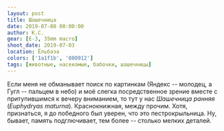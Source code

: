 ```yaml
---
layout: post
title: Шашечница
date: 2019-07-08 00:00:00
author: К.С.
gear: [E-3, 35mm macro]
shoot_date: 2019-07-03
location: Ёльбаза
colors: ['1a1f1b', '080912']
tags: [животные, насекомые, бабочки, шашечницы]
---
```

Если меня не обманывает поиск по картинкам (Яндекс -- молодец, а Гугл -- пальцем в небо) и моё слегка посредственное зрение вместе с притупившимся к вечеру вниманием, то тут у нас _Шашечница ранняя_ (_Euphydryas maturna_). Краснокнижная, между прочим. Хотя, признаться, я до победного был уверен, что это пестрокрыльница. Ну, бывает, память подглючивает, тем более -- столько мелких деталей.
